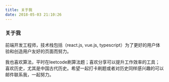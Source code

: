 ```yaml
---
title: 关于我
date: 2018-05-03 21:10:26
---
```


>

### 关于我

前端开发工程师，技术栈包括（react.js, vue.js, typescript）为了更好的用户体验和创造用户友好的页面而努力。  

我也喜欢算法，平时在leetcode刷算法题；喜欢分享可以提升工作效率的工具；喜欢历史，尤其是中国古代历史。希望一起打卡刷题或者对历史同样感兴趣的可以邮件联系我，一起努力。


